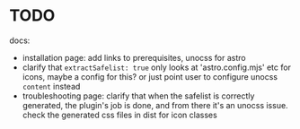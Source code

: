# TODO

docs:

- installation page: add links to prerequisites, unocss for astro
- clarify that `extractSafelist: true` only looks at 'astro.config.mjs' etc for icons, maybe a config for this? or just point user to configure unocss `content` instead
- troubleshooting page: clarify that when the safelist is correctly generated, the plugin's job is done, and from there it's an unocss issue. check the generated css files in dist for icon classes
